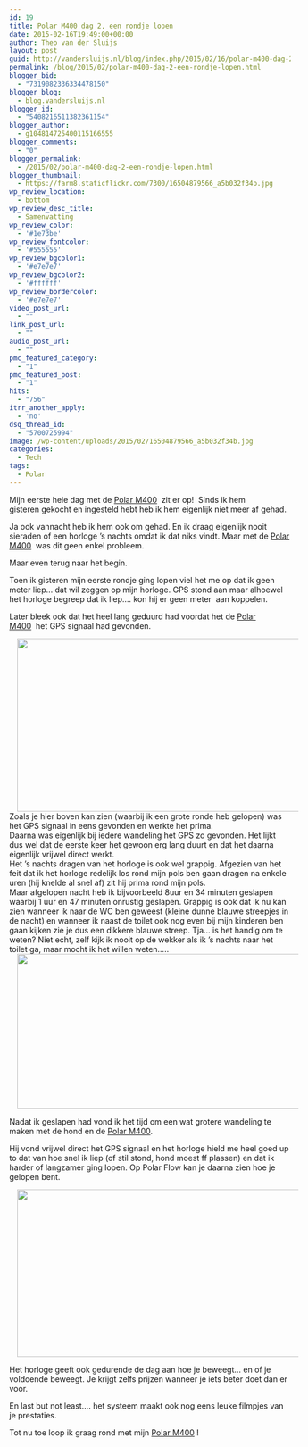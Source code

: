 ```yaml
---
id: 19
title: Polar M400 dag 2, een rondje lopen
date: 2015-02-16T19:49:00+00:00
author: Theo van der Sluijs
layout: post
guid: http://vandersluijs.nl/blog/index.php/2015/02/16/polar-m400-dag-2-een-rondje-lopen/
permalink: /blog/2015/02/polar-m400-dag-2-een-rondje-lopen.html
blogger_bid:
  - "7319082336334478150"
blogger_blog:
  - blog.vandersluijs.nl
blogger_id:
  - "5408216511382361154"
blogger_author:
  - g104814725400115166555
blogger_comments:
  - "0"
blogger_permalink:
  - /2015/02/polar-m400-dag-2-een-rondje-lopen.html
blogger_thumbnail:
  - https://farm8.staticflickr.com/7300/16504879566_a5b032f34b.jpg
wp_review_location:
  - bottom
wp_review_desc_title:
  - Samenvatting
wp_review_color:
  - '#1e73be'
wp_review_fontcolor:
  - '#555555'
wp_review_bgcolor1:
  - '#e7e7e7'
wp_review_bgcolor2:
  - '#ffffff'
wp_review_bordercolor:
  - '#e7e7e7'
video_post_url:
  - ""
link_post_url:
  - ""
audio_post_url:
  - ""
pmc_featured_category:
  - "1"
pmc_featured_post:
  - "1"
hits:
  - "756"
itrr_another_apply:
  - 'no'
dsq_thread_id:
  - "5700725994"
image: /wp-content/uploads/2015/02/16504879566_a5b032f34b.jpg
categories:
  - Tech
tags:
  - Polar
---
```

<div class="separator" style="clear: both; text-align: left;">
  Mijn eerste hele dag met de <a href="http://ad.zanox.com/ppc/?30434665C74400133&ulp=[[http://www.sporthorlogecenter.nl/product/500849/category-185359/polar-m400-black.html]]" target="_blank" rel="nofollow">Polar M400</a>  zit er op!  Sinds ik hem gisteren gekocht en ingesteld hebt heb ik hem eigenlijk niet meer af gehad.
</div>

Ja ook vannacht heb ik hem ook om gehad. En ik draag eigenlijk nooit sieraden of een horloge &#8217;s nachts omdat ik dat niks vindt. Maar met de <a href="http://ad.zanox.com/ppc/?30434665C74400133&ulp=[[http://www.sporthorlogecenter.nl/product/500849/category-185359/polar-m400-black.html]]" target="_blank" rel="nofollow">Polar M400</a>  was dit geen enkel probleem.<!--more-->

Maar even terug naar het begin.
  
Toen ik gisteren mijn eerste rondje ging lopen viel het me op dat ik geen meter liep&#8230; dat wil zeggen op mijn horloge. GPS stond aan maar alhoewel het horloge begreep dat ik liep&#8230;. kon hij er geen meter  aan koppelen.

Later bleek ook dat het heel lang geduurd had voordat het de <a href="http://ad.zanox.com/ppc/?30434665C74400133&ulp=[[http://www.sporthorlogecenter.nl/product/500849/category-185359/polar-m400-black.html]]" target="_blank" rel="nofollow">Polar M400</a>  het GPS signaal had gevonden.

<div class="separator" style="clear: both; text-align: center;">
  <a style="margin-left: 1em; margin-right: 1em;" href="https://farm9.staticflickr.com/8651/16355582707_287a5565da_b.jpg"><img src="https://farm9.staticflickr.com/8651/16355582707_287a5565da_b.jpg" alt="" width="640" height="310" border="0" /></a>
</div>

<div class="separator" style="clear: both; text-align: left;">
  Zoals je hier boven kan zien (waarbij ik een grote ronde heb gelopen) was het GPS signaal in eens gevonden en werkte het prima.
</div>

<div class="separator" style="clear: both; text-align: left;">
</div>

<div class="separator" style="clear: both; text-align: left;">
  Daarna was eigenlijk bij iedere wandeling het GPS zo gevonden. Het lijkt dus wel dat de eerste keer het gewoon erg lang duurt en dat het daarna eigenlijk vrijwel direct werkt.
</div>

<div class="separator" style="clear: both; text-align: left;">
</div>

<div class="separator" style="clear: both; text-align: left;">
  Het &#8217;s nachts dragen van het horloge is ook wel grappig. Afgezien van het feit dat ik het horloge redelijk los rond mijn pols ben gaan dragen na enkele uren (hij knelde al snel af) zit hij prima rond mijn pols.
</div>

<div class="separator" style="clear: both; text-align: left;">
</div>

<div class="separator" style="clear: both; text-align: left;">
  Maar afgelopen nacht heb ik bijvoorbeeld 8uur en 34 minuten geslapen waarbij 1 uur en 47 minuten onrustig geslapen. Grappig is ook dat ik nu kan zien wanneer ik naar de WC ben geweest (kleine dunne blauwe streepjes in de nacht) en wanneer ik naast de toilet ook nog even bij mijn kinderen ben gaan kijken zie je dus een dikkere blauwe streep. Tja&#8230; is het handig om te weten? Niet echt, zelf kijk ik nooit op de wekker als ik &#8217;s nachts naar het toilet ga, maar mocht ik het willen weten&#8230;..
</div>

<div class="separator" style="clear: both; text-align: left;">
</div>

<div class="separator" style="clear: both; text-align: center;">
  <a style="margin-left: 1em; margin-right: 1em;" href="https://farm8.staticflickr.com/7437/15921281243_bc179e4458_b.jpg"><img src="https://farm8.staticflickr.com/7437/15921281243_bc179e4458_b.jpg" alt="" width="640" height="278" border="0" /></a>
</div>

<div class="separator" style="clear: both; text-align: left;">
</div>

Nadat ik geslapen had vond ik het tijd om een wat grotere wandeling te maken met de hond en de <a href="http://ad.zanox.com/ppc/?30434665C74400133&ulp=[[http://www.sporthorlogecenter.nl/product/500849/category-185359/polar-m400-black.html]]" target="_blank" rel="nofollow">Polar M400</a>.

Hij vond vrijwel direct het GPS signaal en het horloge hield me heel goed up to dat van hoe snel ik liep (of stil stond, hond moest ff plassen) en dat ik harder of langzamer ging lopen. Op Polar Flow kan je daarna zien hoe je gelopen bent.

<div class="separator" style="clear: both; text-align: center;">
  <a style="margin-left: 1em; margin-right: 1em;" href="https://farm8.staticflickr.com/7332/15921281453_5b0d4b1512_b.jpg"><img src="https://farm8.staticflickr.com/7332/15921281453_5b0d4b1512_b.jpg" alt="" width="640" height="300" border="0" /></a>
</div>

Het horloge geeft ook gedurende de dag aan hoe je beweegt&#8230; en of je voldoende beweegt. Je krijgt zelfs prijzen wanneer je iets beter doet dan er voor.

En last but not least&#8230;. het systeem maakt ook nog eens leuke filmpjes van je prestaties.

Tot nu toe loop ik graag rond met mijn <a href="http://ad.zanox.com/ppc/?30434665C74400133&ulp=[[http://www.sporthorlogecenter.nl/product/500849/category-185359/polar-m400-black.html]]" target="_blank" rel="nofollow">Polar M400</a> !

&nbsp;

<div class="separator" style="clear: both; text-align: center;">
</div>

&nbsp;